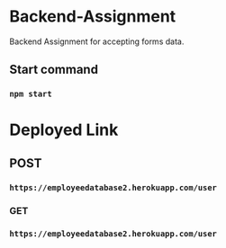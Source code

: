# Backend-Assignment
Backend  Assignment for accepting forms data.


## Start command
### `npm start`

# Deployed Link
## POST
### `https://employeedatabase2.herokuapp.com/user`

### GET 
### `https://employeedatabase2.herokuapp.com/user`
